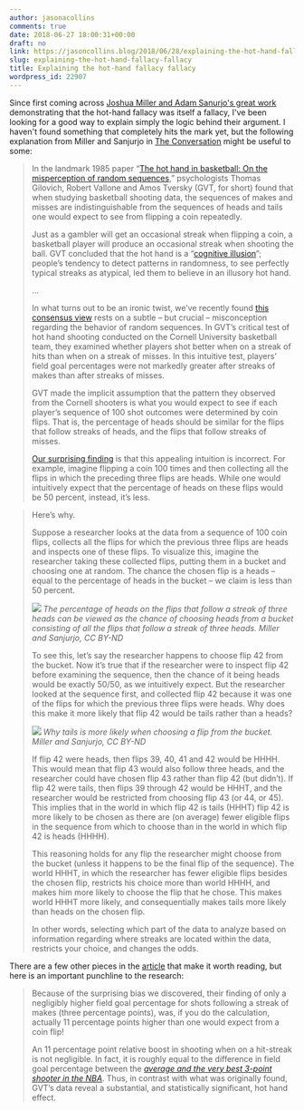 ```yaml
---
author: jasonacollins
comments: true
date: 2018-06-27 18:00:31+00:00
draft: no
link: https://jasoncollins.blog/2018/06/28/explaining-the-hot-hand-fallacy-fallacy/
slug: explaining-the-hot-hand-fallacy-fallacy
title: Explaining the hot-hand fallacy fallacy
wordpress_id: 22907
---
```


Since first coming across [Joshua Miller and Adam Sanurjo's great work](http://dx.doi.org/10.2139/ssrn.2627354) demonstrating that the hot-hand fallacy was itself a fallacy, I've been looking for a good way to explain simply the logic behind their argument. I haven't found something that completely hits the mark yet, but the following explanation from Miller and Sanjurjo in [The Conversation](http://theconversation.com/momentum-isnt-magic-vindicating-the-hot-hand-with-the-mathematics-of-streaks-74786) might be useful to some:

>In the landmark 1985 paper “[The hot hand in basketball: On the misperception of random sequences](http://dx.doi.org/10.1016/0010-0285(85)90010-6),” psychologists Thomas Gilovich, Robert Vallone and Amos Tversky (GVT, for short) found that when studying basketball shooting data, the sequences of makes and misses are indistinguishable from the sequences of heads and tails one would expect to see from flipping a coin repeatedly.
>
>Just as a gambler will get an occasional streak when flipping a coin, a basketball player will produce an occasional streak when shooting the ball. GVT concluded that the hot hand is a “[cognitive illusion](http://dx.doi.org/10.1037/0033-295X.103.3.582)”; people’s tendency to detect patterns in randomness, to see perfectly typical streaks as atypical, led them to believe in an illusory hot hand.
>
>...
>
>In what turns out to be an ironic twist, we’ve recently found [this consensus view](https://books.google.com/books?id=w_fYZZPcgpkC&pg=PT157&dq=%22Tom+Gilovich,+Robert+Vallone,+and+Amos+Tversky+(1985)+demonstrated+empirically+that+the+hot+hand+does+not+exist.%22&hl=en&sa=X&ved=0ahUKEwikwc_k1e_SAhVLllQKHQ35Bd8Q6AEIGjAA#v=onepage&q=%22Tom%20Gilovich%2C%20Robert%20Vallone%2C%20and%20Amos%20Tversky%20(1985)%20demonstrated%20empirically%20that%20the%20hot%20hand%20does%20not%20exist.%22&f=false) rests on a subtle – but crucial – misconception regarding the behavior of random sequences. In GVT’s critical test of hot hand shooting conducted on the Cornell University basketball team, they examined whether players shot better when on a streak of hits than when on a streak of misses. In this intuitive test, players’ field goal percentages were not markedly greater after streaks of makes than after streaks of misses.
>
>GVT made the implicit assumption that the pattern they observed from the Cornell shooters is what you would expect to see if each player’s sequence of 100 shot outcomes were determined by coin flips. That is, the percentage of heads should be similar for the flips that follow streaks of heads, and the flips that follow streaks of misses.
>
>[Our surprising finding](http://dx.doi.org/10.2139/ssrn.2627354) is that this appealing intuition is incorrect. For example, imagine flipping a coin 100 times and then collecting all the flips in which the preceding three flips are heads. While one would intuitively expect that the percentage of heads on these flips would be 50 percent, instead, it’s less.

>Here’s why.
>
>Suppose a researcher looks at the data from a sequence of 100 coin flips, collects all the flips for which the previous three flips are heads and inspects one of these flips. To visualize this, imagine the researcher taking these collected flips, putting them in a bucket and choosing one at random. The chance the chosen flip is a heads – equal to the percentage of heads in the bucket – we claim is less than 50 percent.
>
>![](/img/Flips1.jpg)
>*The percentage of heads on the flips that follow a streak of three heads can be viewed as the chance of choosing heads from a bucket consisting of all the flips that follow a streak of three heads. Miller and Sanjurjo, CC BY-ND*
>
>To see this, let’s say the researcher happens to choose flip 42 from the bucket. Now it’s true that if the researcher were to inspect flip 42 before examining the sequence, then the chance of it being heads would be exactly 50/50, as we intuitively expect. But the researcher looked at the sequence first, and collected flip 42 because it was one of the flips for which the previous three flips were heads. Why does this make it more likely that flip 42 would be tails rather than a heads?
>
>![](/img/Flips2.jpg)
>*Why tails is more likely when choosing a flip from the bucket. Miller and Sanjurjo, CC BY-ND*
>
>If flip 42 were heads, then flips 39, 40, 41 and 42 would be HHHH. This would mean that flip 43 would also follow three heads, and the researcher could have chosen flip 43 rather than flip 42 (but didn’t). If flip 42 were tails, then flips 39 through 42 would be HHHT, and the researcher would be restricted from choosing flip 43 (or 44, or 45). This implies that in the world in which flip 42 is tails (HHHT) flip 42 is more likely to be chosen as there are (on average) fewer eligible flips in the sequence from which to choose than in the world in which flip 42 is heads (HHHH).
>
>This reasoning holds for any flip the researcher might choose from the bucket (unless it happens to be the final flip of the sequence). The world HHHT, in which the researcher has fewer eligible flips besides the chosen flip, restricts his choice more than world HHHH, and makes him more likely to choose the flip that he chose. This makes world HHHT more likely, and consequentially makes tails more likely than heads on the chosen flip.
>
>In other words, selecting which part of the data to analyze based on information regarding where streaks are located within the data, restricts your choice, and changes the odds.

There are a few other pieces in the [article](http://theconversation.com/momentum-isnt-magic-vindicating-the-hot-hand-with-the-mathematics-of-streaks-74786) that make it worth reading, but here is an important punchline to the research:

>Because of the surprising bias we discovered, their finding of only a negligibly higher field goal percentage for shots following a streak of makes (three percentage points), was, if you do the calculation, actually 11 percentage points higher than one would expect from a coin flip!
>
>An 11 percentage point relative boost in shooting when on a hit-streak is not negligible. In fact, it is roughly equal to the difference in field goal percentage between the [_average and the very best 3-point shooter in the NBA_](http://www.espn.com/nba/statistics/player/_/stat/3-points). Thus, in contrast with what was originally found, GVT’s data reveal a substantial, and statistically significant, hot hand effect.
